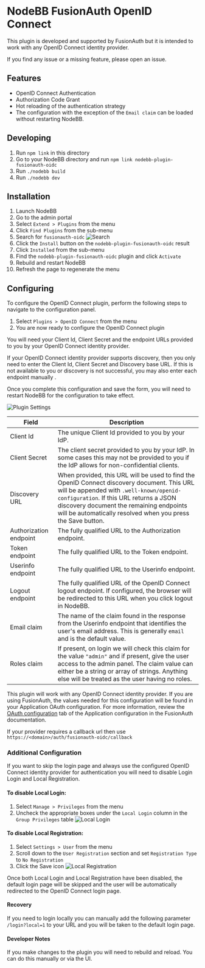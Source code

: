 # NodeBB FusionAuth OpenID Connect

This plugin is developed and supported by FusionAuth but it is intended to work with any OpenID Connect identity provider.

If you find any issue or a missing feature, please open an issue.

## Features

* OpenID Connect Authentication
 * Authorization Code Grant
* Hot reloading of the authentication strategy
 * The configuration with the exception of the `Email claim` can be loaded without restarting NodeBB.


## Developing

1. Run `npm link` in this directory
1. Go to your NodeBB directory and run `npm link nodebb-plugin-fusionauth-oidc`
1. Run `./nodebb build`
1. Run `./nodebb dev`


## Installation

1. Launch NodeBB
1. Go to the admin portal
1. Select `Extend > Plugins` from the menu
1. Click `Find Plugins` from the sub-menu
1. Search for `fusionauth-oidc`
![Search](./readme-images/search.png)
1. Click the `Install` button on the `nodebb-plugin-fusionauth-oidc` result
1. Click `Installed` from the sub-menu
1. Find the `nodebb-plugin-fusionauth-oidc` plugin and click `Activate`
1. Rebuild and restart NodeBB
1. Refresh the page to regenerate the menu


## Configuring

To configure the OpenID Connect plugin, perform the following steps to navigate to the configuration panel.

1. Select `Plugins > OpenID Connect` from the menu
1. You are now ready to configure the OpenID Connect plugin

You will need your Client Id, Client Secret and the endpoint URLs provided to you by your OpenID Connect identity provider.

If your OpenID Connect identity provider supports discovery, then you only need to enter the Client Id, Client Secret and Discovery base URL. If this is not available to you or discovery is not successful, you may also enter each endpoint manually .

Once you complete this configuration and save the form, you will need to restart NodeBB for the configuration to take effect.

![Plugin Settings](./readme-images/plugin-settings.png)

| Field                  | Description |
|------------------------| ----------- |
| Client Id              | The unique Client Id provided to you by your IdP.  |
| Client Secret          | The client secret provided to you by your IdP.  In some cases this may not be provided to you if the IdP allows for non-confidential clients. |
| Discovery URL          | When provided, this URL will be used to find the OpenID Connect discovery document. This URL will be appended with `.well-known/openid-configuration`. If this URL returns a JSON discovery document the remaining endpoints will be automatically resolved when you press the Save button. |
| Authorization endpoint | The fully qualified URL to the Authorization endpoint. |
| Token endpoint         | The fully qualified URL to the Token endpoint. |
| Userinfo endpoint      | The fully qualified URL to the Userinfo endpoint. |
| Logout endpoint        | The fully qualified URL of the OpenID Connect logout endpoint. If configured, the browser will be redirected to this URL when you click logout in NodeBB.  | 
| Email claim            | The name of the claim found in the response from the Userinfo endpoint that identifies the user's email address. This is generally `email` and is the default value. |
| Roles claim            | If present, on login we will check this claim for the value `"admin"` and if present, give the user access to the admin panel. The claim value can either be a string or array of strings. Anything else will be treated as the user having no roles. |

This plugin will work with any OpenID Connect identity provider. If you are using FusionAuth, the values needed for this configuration will be found in your Application OAuth configuration. For more information, review the [OAuth configuration](https://fusionauth.io/docs/v1/tech/core-concepts/applications#oauth) tab of the Application configuration in the FusionAuth documentation.

If your provider requires a callback url then use `https://<domain>/auth/fusionauth-oidc/callback`

### Additional Configuration

If you want to skip the login page and always use the configured OpenID Connect identity provider for authentication you will need to disable Login Login and Local Registration.

#### To disable Local Login:
1. Select `Manage > Privileges` from the menu
1. Uncheck the appropriate boxes under the `Local Login` column in the `Group Privileges` table
![Local Login](./readme-images/logal-login.png)

#### To disable Local Registration:
1. Select `Settings > User` from the menu
1. Scroll down to the `User Registration` section and set `Registration Type` to `No Registration`
1. Click the Save icon
![Local Registration](./readme-images/local-registration.png)

Once both Local Login and Local Registration have been disabled, the default login page will be skipped and the user will be automatically redirected to the OpenID Connect login page.

#### Recovery
If you need to login locally you can manually add the following parameter `/login?local=1` to your URL and you will be taken to the default login page.

#### Developer Notes

If you make changes to the plugin you will need to rebuild and reload. You can do this manually or via the UI.
